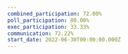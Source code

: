 ```yaml
---
combined_participation: 72.00%
poll_participation: 80.00%
exec_participation: 33.33%
communication: 72.22%
start_date: 2022-06-30T00:00:00.000Z
---
```

